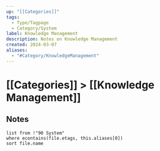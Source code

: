 ```yaml
---
up: "[[Categories]]"
tags:
  - Type/Tagpage
  - Category/System
label: Knowledge Management
description: Notes on Knowledge Management
created: 2024-03-07
aliases:
  - "#Category/KnowledgeManagement"
---
```

# [[Categories]] > [[Knowledge Management]]
## Notes
```dataview
list from !"90 System"
where econtains(file.etags, this.aliases[0])
sort file.name
```
